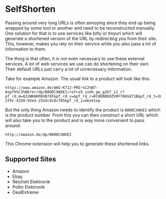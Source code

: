 SelfShorten
===========

Passing around very long URLs is often annoying since they end up being wrapped
by some tool or another and need to be reconstructed manually. One solution for
that is to use services like bitly or tinyurl which will generate a shortened
version of the URL by redirecting you from their site. This, however, makes you
rely on their service while you also pass a lot of information to them.

The thing is that often, it is not even necessary to use these external
services. A lot of web services we use can do shortening on their own. Their
default URLs just carry a lot of unnecessary information.

Take for example Amazon. The usual link to a product will look like this:

    https://www.amazon.de/AKG-K712-PRO-%C2%B7-Kopfh%C3%B6rer/dp/B00DCXWXEI/ref=s9_simh_gw_g267_i2_r?pf_rd_m=A3JWKAKR8XB7XF&pf_rd_s=&pf_rd_r=KCHEN0E0ZVHY76KGGT1B&pf_rd_t=36701&pf_rd_p=54b8e36f-2f4c-4150-93e4-255dc9c8cf85&pf_rd_i=desktop

But the only thing Amazon needs to identify the product is `B00DCXWXEI` which is
the product number. From this you can then construct a short URL which will also
take you to the product and is way more convenient to pass around:

    http://amazon.de/dp/B00DCXWXEI

This Chrome extension will help you to generate these shortened links.


Supported Sites
---------------

- Amazon
- Ebay
- Reichelt Elektronik
- Pollin Elektronik
- DealExtreme

